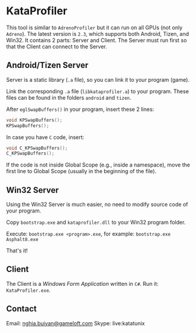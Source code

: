 KataProfiler
============

This tool is similar to `AdrenoProfiler` but it can run on all GPUs (not only `Adreno`). The latest version is `2.3`, which supports both Android, Tizen, and Win32. It contains 2 parts: Server and Client. The Server must run first so that the Client can connect to the Server.

## Android/Tizen Server

Server is a static library (`.a` file), so you can link it to your program (game).

Link the corresponding `.a` file (`libkataprofiler.a`) to your program. These files can be found in the folders `android` and `tizen`.

After `eglSwapBuffers()` in your program, insert these 2 lines:
```cpp
void KPSwapBuffers();
KPSwapBuffers();
```

In case you have `C` code, insert:
```cpp
void C_KPSwapBuffers();
C_KPSwapBuffers();
```

If the code is not inside Global Scope (e.g., inside a namespace), move the first line to Global Scope (usually in the beginning of the file).

## Win32 Server

Using the Win32 Server is much easier, no need to modify source code of your program.

Copy `bootstrap.exe` and `kataprofiler.dll` to your Win32 program folder.

Execute: `bootstrap.exe <program>.exe`, for example: `bootstrap.exe Asphalt8.exe`

That's it!

## Client

The Client is a *Windows Form Application* written in `C#`. Run it: `KataProfiler.exe`.

## Contact

Email: nghia.buivan@gameloft.com
Skype: live:katatunix
